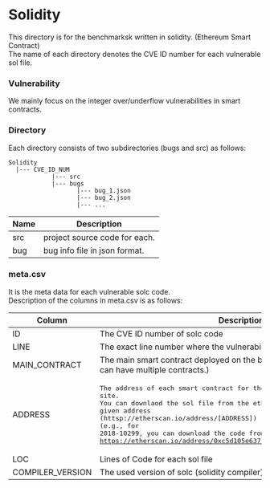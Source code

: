 Solidity
========

This directory is for the benchmarksk written in solidity. (Ethereum Smart Contract)  
The name of each directory denotes the CVE ID number for each vulnerable sol file.

### Vulnerability

We mainly focus on the integer over/underflow vulnerabilities in smart contracts.

### Directory

Each directory consists of two subdirectories (bugs and src) as follows:

```
Solidity
  |--- CVE_ID_NUM
            |--- src 
            |--- bugs
                   |--- bug_1.json
                   |--- bug_2.json
                   |--- ...
```

Name | Description
---- | -----------
src | project source code for each.
bug | bug info file in json format.

### meta.csv

It is the meta data for each vulnerable solc code.  
Description of the columns in meta.csv is as follows:

Column | Description
------ | -----------
ID     | The CVE ID number of solc code
LINE   | The exact line number where the vulnerability exists
MAIN_CONTRACT | The main smart contract deployed on the block chain (The sol file itself can have multiple contracts.) 
ADDRESS | <pre>The address of each smart contract for the etherscan site.<br>You can downlaod the sol file from the etherscan site with the given address<br>(httsp://etherscan.io/address/[ADDRESS])<br>(e.g., for 2018-10299, you can download the code from<br>https://etherscan.io/address/0xc5d105e63711398af9bbff092d4b6769c82f793d) 
LOC    | Lines of Code for each sol file
COMPILER_VERSION | The used version of solc (solidity compiler) when deployed
